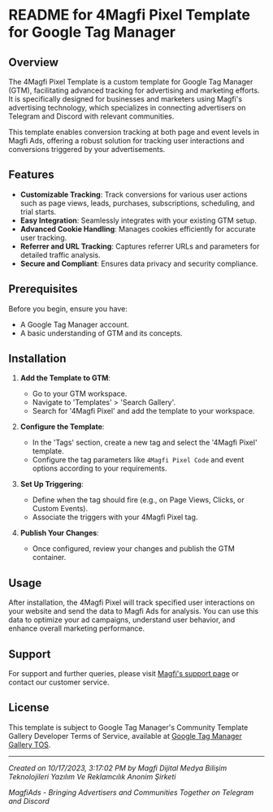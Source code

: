 # README for 4Magfi Pixel Template for Google Tag Manager

## Overview
The 4Magfi Pixel Template is a custom template for Google Tag Manager (GTM), facilitating advanced tracking for advertising and marketing efforts. It is specifically designed for businesses and marketers using Magfi's advertising technology, which specializes in connecting advertisers on Telegram and Discord with relevant communities.

This template enables conversion tracking at both page and event levels in Magfi Ads, offering a robust solution for tracking user interactions and conversions triggered by your advertisements.

## Features
- **Customizable Tracking**: Track conversions for various user actions such as page views, leads, purchases, subscriptions, scheduling, and trial starts.
- **Easy Integration**: Seamlessly integrates with your existing GTM setup.
- **Advanced Cookie Handling**: Manages cookies efficiently for accurate user tracking.
- **Referrer and URL Tracking**: Captures referrer URLs and parameters for detailed traffic analysis.
- **Secure and Compliant**: Ensures data privacy and security compliance.

## Prerequisites
Before you begin, ensure you have:
- A Google Tag Manager account.
- A basic understanding of GTM and its concepts.

## Installation
1. **Add the Template to GTM**:
   - Go to your GTM workspace.
   - Navigate to 'Templates' > 'Search Gallery'.
   - Search for '4Magfi Pixel' and add the template to your workspace.

2. **Configure the Template**:
   - In the 'Tags' section, create a new tag and select the '4Magfi Pixel' template.
   - Configure the tag parameters like `4Magfi Pixel Code` and event options according to your requirements.

3. **Set Up Triggering**:
   - Define when the tag should fire (e.g., on Page Views, Clicks, or Custom Events).
   - Associate the triggers with your 4Magfi Pixel tag.

4. **Publish Your Changes**:
   - Once configured, review your changes and publish the GTM container.

## Usage
After installation, the 4Magfi Pixel will track specified user interactions on your website and send the data to Magfi Ads for analysis. You can use this data to optimize your ad campaigns, understand user behavior, and enhance overall marketing performance.

## Support
For support and further queries, please visit [Magfi's support page](https://magfiads.com/faq/) or contact our customer service.

## License
This template is subject to Google Tag Manager's Community Template Gallery Developer Terms of Service, available at [Google Tag Manager Gallery TOS](https://developers.google.com/tag-manager/gallery-tos).

---

*Created on 10/17/2023, 3:17:02 PM by Magfi Dijital Medya Bilişim Teknolojileri Yazılım Ve Reklamcılık Anonim Şirketi*

*MagfiAds - Bringing Advertisers and Communities Together on Telegram and Discord*
